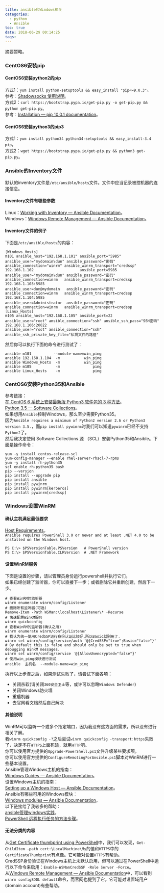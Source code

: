 ```yaml
---
title: ansible和Windows相关
categories:
  - python
  - Ansible
toc: true
date: 2018-06-29 00:14:25
tags:
---
```

摘要暂略。
<!-- more -->

### CentOS6安装pip

#### CentOS6安装python2的pip

方式1：`yum install python-setuptools && easy_install "pip<=9.0.3"`。  
参考：[Shadowsocks 使用说明](https://github.com/shadowsocks/shadowsocks/wiki/Shadowsocks-使用说明)。  
方式2：`curl https://bootstrap.pypa.io/get-pip.py -o get-pip.py && python get-pip.py`。  
参考：[Installation — pip 10.0.1 documentation](https://pip.pypa.io/en/stable/installing/)。  

#### CentOS6安装python3的pip3

方式1：`yum install python34 python34-setuptools && easy_install-3.4 pip`。  
方式2：`wget https://bootstrap.pypa.io/get-pip.py && python3 get-pip.py`。

### Ansible的Inventory文件

默认的inventory文件是`/etc/ansible/hosts`文件。文件中应当记录被控机器的连接信息。

#### Inventory文件有哪些参数

Linux：[Working with Inventory — Ansible Documentation](https://docs.ansible.com/ansible/latest/user_guide/intro_inventory.html#list-of-behavioral-inventory-parameters)。  
Windows：[Windows Remote Management — Ansible Documentation](https://docs.ansible.com/ansible/latest/user_guide/windows_winrm.html#inventory-options)。  

#### Inventory文件的例子

下面是`/etc/ansible/hosts`的内容：
```
[Windows_Hosts]
m101 ansible_host="192.168.1.101" ansible_port="5985" ansible_user="mydomain\dun" ansible_password="密码" ansible_connection="winrm" ansible_winrm_transport="credssp"
192.168.1.102                     ansible_port=5985   ansible_user="mydomain\dun" ansible_password="密码" ansible_connection=winrm   ansible_winrm_transport=credssp
192.168.1.103:5985                                    ansible_user=dun@mydomain   ansible_password="密码" ansible_connection=winrm   ansible_winrm_transport=credssp
192.168.1.104:5985                                    ansible_user=Administrator  ansible_password="密码" ansible_connection=winrm   ansible_winrm_transport=credssp
[Linux_Hosts]
m105 ansible_host="192.168.1.105" ansible_port=22     ansible_user="root" ansible_connection="ssh" ansible_ssh_pass="SSH密码"
192.168.1.106:20022                                   ansible_user="root" ansible_connection="ssh" ansible_ssh_private_key_file="私钥文件的路径"
```
然后你可以执行下面的命令进行测试了：
```
ansible m101          --module-name=win_ping
ansible 192.168.1.104  -m           win_ping
ansible Windows_Hosts  -m           win_ping
ansible m105           -m               ping
ansible Linux_Hosts    -m               ping
```

### CentOS6安装Python35和Ansible

参考链接：  
[在 CentOS 6 系统上安装最新版 Python3 软件包的 3 种方法](https://linux.cn/article-9680-1.html)。  
[Python 3.5 — Software Collections](https://www.softwarecollections.org/en/scls/rhscl/rh-python35/)。  
如果想用`Ansible`控制Windows，那么至少需要Python35。  
因为`Ansible requires a minimum of Python2 version 2.6 or Python3 version 3.5.`，而`pip install pywinrm`时我们可以知道`pywinrm`已经不支持`Python2`了。  
然后我决定使用 Software Collections 源 （SCL）安装Python35和Ansible。下面是操作命令：
```
yum -y install centos-release-scl
yum-config-manager --enable rhel-server-rhscl-7-rpms
yum -y install rh-python35
scl enable rh-python35 bash
pip --version
pip install --upgrade pip
pip install ansible
pip install pywinrm
pip install pywinrm[kerberos]
pip install pywinrm[credssp]
```

### Windows设置WinRM

#### 确认主机满足最低要求

[Host Requirements](https://docs.ansible.com/ansible/latest/user_guide/windows_setup.html#host-requirements)。  
`Ansible requires PowerShell 3.0 or newer and at least .NET 4.0 to be installed on the Windows host.`
```
PS C:\> $PSVersionTable.PSVersion   # PowerShell version
PS C:\> $PSVersionTable.CLRVersion  # .NET Framework
```

#### 设置WinRM服务

下面是设置的步骤，请以管理员身份运行powershell并执行它们。  
如果已经创建了监听器，你可以直接下一步；或者删除它并重新创建，然后下一步。  
```
# 查看WinRM的监听器
winrm enumerate winrm/config/Listener
# 删除所有监听器(可选)
Remove-Item -Path WSMan:\localhost\Listener\* -Recurse
# 快速配置WinRM服务
winrm quickconfig
# 查看WinRM的监听器(确认之用)
winrm enumerate winrm/config/Listener
# 我认为统一使用CredSSP进行身份认证比较好,所以Basic就别用了.
winrm set winrm/config/service/auth '@{CredSSP="true";Basic="false"}'
# By default this is false and should only be set to true when debugging WinRM messages.
winrm set winrm/config/service '@{AllowUnencrypted="false"}'
# 使用win_ping模块进行测试
ansible  主机名  --module-name=win_ping
```
执行以上步骤之后，如果测试失败了，请尝试下面各项：
* 关闭杀软(请关闭`360安全卫士`等，或许可以忽略`Windows Defender`)
* 关闭Windows防火墙
* 重启机器
* 去官网看文档然后自己解决

#### 其他说明

WinRM可以监听一个或多个指定端口，因为我没有这方面的需求，所以没有进行相关了解。  
我`winrm quickconfig -?`之后尝试`winrm quickconfig -transport:https`失败了，决定不在`HTTPS`上面死磕，就用`HTTP`吧。  
你可以使用官方提供的`Upgrade-PowerShell.ps1`文件升级某些要求项。  
你可以使用官方提供的`ConfigureRemotingForAnsible.ps1`脚本对WinRM进行一些基本设置。  
Ansible管理Windows主机的指南：  
[Windows Guides — Ansible Documentation](https://docs.ansible.com/ansible/latest/user_guide/windows.html)。  
设置Windows主机的指南：  
[Setting up a Windows Host — Ansible Documentation](https://docs.ansible.com/ansible/latest/user_guide/windows_setup.html)。  
Ansible有哪些可用的Windows模块：  
[Windows modules — Ansible Documentation](https://docs.ansible.com/ansible/latest/modules/list_of_windows_modules.html)。  
以下链接给了我较多的帮助：  
[ansible管理windows实践](https://www.cnblogs.com/kingleft/p/6391652.html)。  
[PowerShell 远程执行任务的方法步骤](https://www.jb51.net/article/131532.htm)。  

#### 无法分类的内容
从[Get Certificate thumbprint using PowerShell](https://blogs.technet.microsoft.com/tune_in_to_windows_intune/2013/12/10/get-certificate-thumbprint-using-powershell/)中，我们可以发现，`Get-ChildItem -path cert:\LocalMachine\My`的值和`HTTPS`中的`CertificateThumbprint`有点像。它可能对设置`HTTPS`有帮助。  
CredSSP身份验证在Windows主机上未默认启用，但可以通过在PowerShell中运行以下命令来启用：`Enable-WSManCredSSP -Role Server -Force`。  
从[Windows Remote Management — Ansible Documentation](https://docs.ansible.com/ansible/latest/user_guide/windows_winrm.html#non-administrator-accounts)中，可以看到`winrm configSDDL default`命令，而官网也提到了它。它可能对设置域用户(domain account)有些帮助。  

